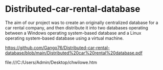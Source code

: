 # Distributed-car-rental-database
The aim of our project was to create an originally centralized database for a car rental company, and then distribute it into two databases operating between a Windows operating system-based database and a Linux operating system-based database using a virtual machine.

https://github.com/Gango76/Distributed-car-rental-database/blob/main/Distributed%20car%20rental%20database.pdf

file:///C:/Users/Admin/Desktop/chwilowe.htm
